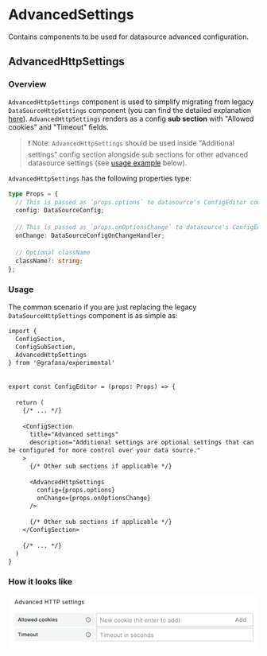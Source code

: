 # AdvancedSettings

Contains components to be used for datasource advanced configuration.

## AdvancedHttpSettings

### Overview

`AdvancedHttpSettings` component is used to simplify migrating from legacy `DataSourceHttpSettings` component (you can find the detailed explanation [here](../migrating-from-datasource-http-settings.md)).
`AdvancedHttpSettings` renders as a config **sub section** with "Allowed cookies" and "Timeout" fields.

> ❗️ Note: `AdvancedHttpSettings` should be used inside "Additional settings" config section alongside sub sections for other advanced datasource settings (see [usage example](#usage) below).

`AdvancedHttpSettings` has the following properties type:

```ts
type Props = {
  // This is passed as `props.options` to datasource's ConfigEditor component
  config: DataSourceConfig;

  // This is passed as `props.onOptionsChange` to datasource's ConfigEditor component
  onChange: DataSourceConfigOnChangeHandler;

  // Optional className
  className?: string;
};
```

### Usage

The common scenario if you are just replacing the legacy `DataSourceHttpSettings` component is as simple as:

```tsx
import {
  ConfigSection,
  ConfigSubSection,
  AdvancedHttpSettings
} from '@grafana/experimental'


export const ConfigEditor = (props: Props) => {

  return (
    {/* ... */}

    <ConfigSection
      title="Advanced settings"
      description="Additional settings are optional settings that can be configured for more control over your data source."
    >
      {/* Other sub sections if applicable */}

      <AdvancedHttpSettings
        config={props.options}
        onChange={props.onOptionsChange}
      />

      {/* Other sub sections if applicable */}
    </ConfigSection>

    {/* ... */}
  )
}
```

### How it looks like

<img src="./docs-img/advanced-http-settings.png" width="600">
